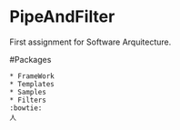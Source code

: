 # PipeAndFilter
First assignment for Software Arquitecture.

#Packages

	* FrameWork
	* Templates
	* Samples
	* Filters
    :bowtie:
    人
